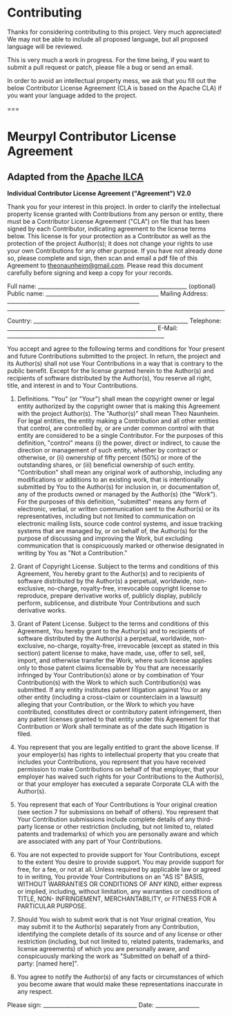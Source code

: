 # Contributing

Thanks for considering contributing to this project. Very much appreciated! We may not be able to include all proposed language, but all proposed language will be reviewed.

This is very much a work in progress. For the time being, if you want to submit a pull request or patch, please file a bug or send an email.

In order to avoid an intellectual property mess, we ask that you fill out the below Contributor License Agreement (CLA is based on the Apache CLA) if you want your language added to the project.

===

# Meurpyl Contributor License Agreement 
## Adapted from the [Apache ILCA](http://apache.org/licenses/icla.pdf) 

**Individual Contributor License Agreement ("Agreement") V2.0** 

Thank you for your interest in this project. In order to clarify the intellectual property license granted with Contributions from any person or entity, there must be a Contributor License Agreement ("CLA") on file that has been signed by each Contributor, indicating agreement to the license terms below. This license is for your protection as a Contributor as well as the protection of the project Author(s); it does not change your rights to use your own Contributions for any other purpose. If you have not already done so, please complete and sign, then scan and email a pdf file of this Agreement to theonaunheim@gmail.com. Please read this document carefully before signing and keep a copy for your records. 

Full name: ______________________________________________________ 
(optional) Public name: _________________________________________ 
Mailing Address: ________________________________________________ 
_________________________________________________________________ 
Country: ________________________________________________________ 
Telephone: ______________________________________________________ 
E-Mail: _________________________________________________________  

You accept and agree to the following terms and conditions for Your present and future Contributions submitted to the project. In return, the project and its Author(s) shall not use Your Contributions in a way that is contrary to the public benefit. Except for the license granted herein to the Author(s) and recipients of software distributed by the Author(s), You reserve all right, title, and interest in and to Your Contributions. 

1. Definitions. "You" (or "Your") shall mean the copyright owner or legal entity authorized by the copyright owner that is making this Agreement with the project Author(s). The "Author(s)" shall mean Theo Naunheim. For legal entities, the entity making a Contribution and all other entities that control, are controlled by, or are under common control with that entity are considered to be a single Contributor. For the purposes of this definition, "control" means (i) the power, direct or indirect, to cause the direction or management of such entity, whether by contract or otherwise, or (ii) ownership of fifty percent (50%) or more of the outstanding shares, or (iii) beneficial ownership of such entity. "Contribution" shall mean any original work of authorship, including any modifications or additions to an existing work, that is intentionally submitted by You to the Author(s) for inclusion in, or documentation of, any of the products owned or managed by the Author(s) (the "Work"). For the purposes of this definition, "submitted" means any form of electronic, verbal, or written communication sent to the Author(s) or its representatives, including but not limited to communication on electronic mailing lists, source code control systems, and issue tracking systems that are managed by, or on behalf of, the Author(s) for the purpose of discussing and improving the Work, but excluding communication that is conspicuously marked or otherwise designated in writing by You as "Not a Contribution." 

2. Grant of Copyright License. Subject to the terms and conditions of this Agreement, You hereby grant to the Author(s) and to recipients of software distributed by the Author(s) a perpetual, worldwide, non-exclusive, no-charge, royalty-free, irrevocable copyright license to reproduce, prepare derivative works of, publicly display, publicly perform, sublicense, and distribute Your Contributions and such derivative works. 

3. Grant of Patent License. Subject to the terms and conditions of this Agreement, You hereby grant to the Author(s) and to recipients of software distributed by the Author(s) a perpetual, worldwide, non-exclusive, no-charge, royalty-free, irrevocable (except as stated in this section) patent license to make, have made, use, offer to sell, sell, import, and otherwise transfer the Work, where such license applies only to those patent claims licensable by You that are necessarily infringed by Your Contribution(s) alone or by combination of Your Contribution(s) with the Work to which such Contribution(s) was submitted. If any entity institutes patent litigation against You or any other entity (including a cross-claim or counterclaim in a lawsuit) alleging that your Contribution, or the Work to which you have contributed, constitutes direct or contributory patent infringement, then any patent licenses granted to that entity under this Agreement for that Contribution or Work shall terminate as of the date such litigation is filed. 

4. You represent that you are legally entitled to grant the above license. If your employer(s) has rights to intellectual property that you create that includes your Contributions, you represent that you have received permission to make Contributions on behalf of that employer, that your employer has waived such rights for your Contributions to the Author(s), or that your employer has executed a separate Corporate CLA with the Author(s). 

5. You represent that each of Your Contributions is Your original creation (see section 7 for submissions on behalf of others). You represent that Your Contribution submissions include complete details of any third-party license or other restriction (including, but not limited to, related patents and trademarks) of which you are personally aware and which are associated with any part of Your Contributions. 

6. You are not expected to provide support for Your Contributions, except to the extent You desire to provide support. You may provide support for free, for a fee, or not at all. Unless required by applicable law or agreed to in writing, You provide Your Contributions on an "AS IS" BASIS, WITHOUT WARRANTIES OR CONDITIONS OF ANY KIND, either express or implied, including, without limitation, any warranties or conditions of TITLE, NON- INFRINGEMENT, MERCHANTABILITY, or FITNESS FOR A PARTICULAR PURPOSE. 

7. Should You wish to submit work that is not Your original creation, You may submit it to the Author(s) separately from any Contribution, identifying the complete details of its source and of any license or other restriction (including, but not limited to, related patents, trademarks, and license agreements) of which you are personally aware, and conspicuously marking the work as "Submitted on behalf of a third-party: [named here]". 

8. You agree to notify the Author(s) of any facts or circumstances of which you become aware that would make these representations inaccurate in any respect. 

Please sign: __________________________________ Date: ________________
